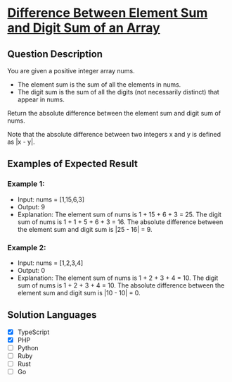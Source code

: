 # [Difference Between Element Sum and Digit Sum of an Array](https://leetcode.com/problems/difference-between-element-sum-and-digit-sum-of-an-array/description/)

## Question Description

You are given a positive integer array nums.

- The element sum is the sum of all the elements in nums.
- The digit sum is the sum of all the digits (not necessarily distinct) that appear in nums.

Return the absolute difference between the element sum and digit sum of nums.

Note that the absolute difference between two integers x and y is defined as |x - y|.

## Examples of Expected Result

### Example 1:

- Input: nums = [1,15,6,3]
- Output: 9
- Explanation:
  The element sum of nums is 1 + 15 + 6 + 3 = 25.
  The digit sum of nums is 1 + 1 + 5 + 6 + 3 = 16.
  The absolute difference between the element sum and digit sum is |25 - 16| = 9.

### Example 2:

- Input: nums = [1,2,3,4]
- Output: 0
- Explanation:
  The element sum of nums is 1 + 2 + 3 + 4 = 10.
  The digit sum of nums is 1 + 2 + 3 + 4 = 10.
  The absolute difference between the element sum and digit sum is |10 - 10| = 0.

## Solution Languages

- [x] TypeScript
- [x] PHP
- [ ] Python
- [ ] Ruby
- [ ] Rust
- [ ] Go
